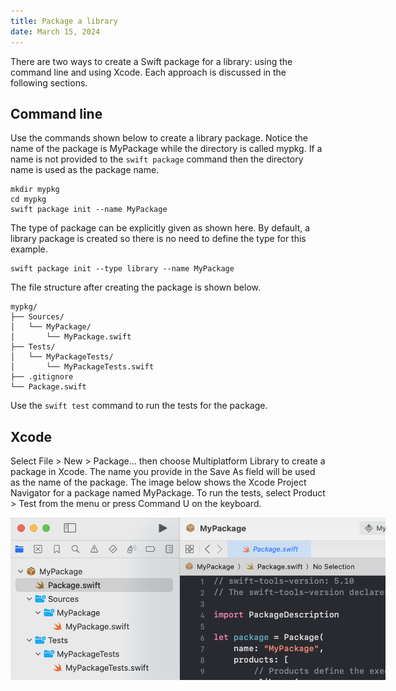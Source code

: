 ```yaml
---
title: Package a library
date: March 15, 2024
---
```


There are two ways to create a Swift package for a library: using the command line and using Xcode. Each approach is discussed in the following sections.

## Command line

Use the commands shown below to create a library package. Notice the name of the package is MyPackage while the directory is called mypkg. If a name is not provided to the `swift package` command then the directory name is used as the package name.

```text
mkdir mypkg
cd mypkg
swift package init --name MyPackage
```

The type of package can be explicitly given as shown here. By default, a library package is created so there is no need to define the type for this example.

```text
swift package init --type library --name MyPackage
```

The file structure after creating the package is shown below.

```text
mypkg/
├── Sources/
│   └── MyPackage/
│       └── MyPackage.swift
├── Tests/
│   └── MyPackageTests/
│       └── MyPackageTests.swift
├── .gitignore
└── Package.swift
```

Use the `swift test` command to run the tests for the package.

## Xcode

Select File > New > Package... then choose Multiplatform Library to create a package in Xcode. The name you provide in the Save As field will be used as the name of the package. The image below shows the Xcode Project Navigator for a package named MyPackage. To run the tests, select Product > Test from the menu or press Command U on the keyboard.

<img src="../../assets/images/swift-package-library.png" style="max-width:600px;" alt="Xcode package library">
